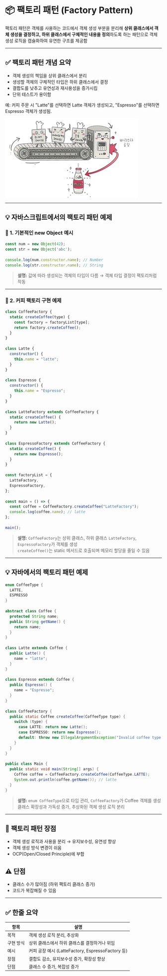 # 📦 팩토리 패턴 (Factory Pattern)

팩토리 패턴은 객체를 사용하는 코드에서 객체 생성 부분을 분리해 **상위 클래스에서 객체 생성을 결정하고, 하위 클래스에서 구체적인 내용을 정의**하도록 하는 패턴으로 객체 생성 로직을 캡슐화하여 유연한 구조를 제공함

---

## ✅ 팩토리 패턴 개념 요약

- 객체 생성의 책임을 상위 클래스에서 분리
- 생성할 객체의 구체적인 타입은 하위 클래스에서 결정
- 결합도를 낮추고 유연성과 재사용성을 증가시킴
- 단위 테스트가 용이함

예: 커피 주문 시 "Latte"를 선택하면 Latte 객체가 생성되고, "Espresso"를 선택하면 Espresso 객체가 생성됨.

![팩토리 패턴](images/ash_factory_1.jpeg)

---

## 💡 자바스크립트에서의 팩토리 패턴 예제

### 📌 1. 기본적인 new Object 예시

```js
const num = new Object(42);
const str = new Object('abc');

console.log(num.constructor.name); // Number
console.log(str.constructor.name); // String
```

> **설명:** 값에 따라 생성되는 객체의 타입이 다름 → 객체 타입 결정이 팩토리처럼 작동

---

### 📌 2. 커피 팩토리 구현 예제

```js
class CoffeeFactory {
  static createCoffee(type) {
    const factory = factoryList[type];
    return factory.createCoffee();
  }
}

class Latte {
  constructor() {
    this.name = "latte";
  }
}

class Espresso {
  constructor() {
    this.name = "Espresso";
  }
}

class LatteFactory extends CoffeeFactory {
  static createCoffee() {
    return new Latte();
  }
}

class EspressoFactory extends CoffeeFactory {
  static createCoffee() {
    return new Espresso();
  }
}

const factoryList = {
  LatteFactory,
  EspressoFactory,
};

const main = () => {
  const coffee = CoffeeFactory.createCoffee("LatteFactory");
  console.log(coffee.name); // latte
};

main();
```

> **설명:** `CoffeeFactory`는 상위 클래스, 하위 클래스 `LatteFactory`, `EspressoFactory`가 객체를 생성  
> `createCoffee()`는 static 메서드로 호출되며 메모리 할당을 줄일 수 있음

---

## 💡 자바에서의 팩토리 패턴 예제

```java
enum CoffeeType {
  LATTE,
  ESPRESSO
}

abstract class Coffee {
  protected String name;
  public String getName() {
    return name;
  }
}

class Latte extends Coffee {
  public Latte() {
    name = "latte";
  }
}

class Espresso extends Coffee {
  public Espresso() {
    name = "Espresso";
  }
}

class CoffeeFactory {
  public static Coffee createCoffee(CoffeeType type) {
    switch (type) {
      case LATTE: return new Latte();
      case ESPRESSO: return new Espresso();
      default: throw new IllegalArgumentException("Invalid coffee type: " + type);
    }
  }
}

public class Main {
  public static void main(String[] args) {
    Coffee coffee = CoffeeFactory.createCoffee(CoffeeType.LATTE);
    System.out.println(coffee.getName()); // latte
  }
}
```

> **설명:** `enum CoffeeType`으로 타입 관리, `CoffeeFactory`가 Coffee 객체를 생성  
> 클래스 확장성과 가독성 증가, 추상화된 객체 생성 로직 분리

---

## 📌 팩토리 패턴 장점

- 객체 생성 로직과 사용을 분리 → 유지보수성, 유연성 향상
- 객체 생성 방식 변경이 쉬움
- OCP(Open/Closed Principle)에 부합

## ⚠️ 단점

- 클래스 수가 많아짐 (하위 팩토리 클래스 증가)
- 코드가 복잡해질 수 있음

---

## ✅ 한줄 요약

| 항목 | 설명 |
|------|------|
| 목적 | 객체 생성 로직 분리, 추상화 |
| 구현 방식 | 상위 클래스에서 하위 클래스를 결정하거나 위임 |
| 예시 | 커피 공장 예시 (LatteFactory, EspressoFactory 등) |
| 장점 | 결합도 감소, 유지보수성 증가, 확장성 향상 |
| 단점 | 클래스 수 증가, 복잡성 증가 |